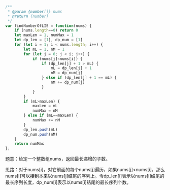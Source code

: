 ```javascript
/**
 * @param {number[]} nums
 * @return {number}
 */
var findNumberOfLIS = function(nums) {
    if (nums.length==0) return 0
    let maxLen = 1, numMax = 1
    let dp_len = [1], dp_num = [1]
    for (let i = 1; i < nums.length; i++) {
        let mL = 1, nM = 1
        for (let j = 0; j < i; j++) {
            if (nums[j]<nums[i]) {
                if (dp_len[j] + 1 > mL) {
                    mL = dp_len[j] + 1
                    nM = dp_num[j]
                } else if (dp_len[j] + 1 == mL) {
                    nM += dp_num[j]
                }
            }
        }
        if (mL>maxLen) {
            maxLen = mL
            numMax = nM
        } else if (mL==maxLen) {
            numMax += nM
        }
        dp_len.push(mL)
        dp_num.push(nM)
    }
    return numMax
};

```

题意：给定一个整数组nums，返回最长递增的子数。

思路：对于nums[i]，对它前面的每个nums[j]遍历，如果nums[j]<nums[i]，那么nums[i]可以接到本来以nums[j]结尾的序列上。令dp_len[i]表示以nums[i]结尾的最长序列长度，dp_num[i]表示以nums[i]结尾的最长序列个数。